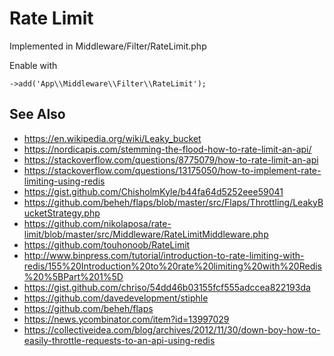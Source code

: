 # Rate Limit

Implemented in Middleware/Filter/RateLimit.php

Enable with

```
->add('App\\Middleware\\Filter\\RateLimit');
```

## See Also

 * https://en.wikipedia.org/wiki/Leaky_bucket
 * https://nordicapis.com/stemming-the-flood-how-to-rate-limit-an-api/
 * https://stackoverflow.com/questions/8775079/how-to-rate-limit-an-api
 * https://stackoverflow.com/questions/13175050/how-to-implement-rate-limiting-using-redis
 * https://gist.github.com/ChisholmKyle/b44fa64d5252eee59041
 * https://github.com/beheh/flaps/blob/master/src/Flaps/Throttling/LeakyBucketStrategy.php
 * https://github.com/nikolaposa/rate-limit/blob/master/src/Middleware/RateLimitMiddleware.php
 * https://github.com/touhonoob/RateLimit
 * http://www.binpress.com/tutorial/introduction-to-rate-limiting-with-redis/155%20Introduction%20to%20rate%20limiting%20with%20Redis%20%5BPart%201%5D
 * https://gist.github.com/chriso/54dd46b03155fcf555adccea822193da
 * https://github.com/davedevelopment/stiphle
 * https://github.com/beheh/flaps
 * https://news.ycombinator.com/item?id=13997029
 * https://collectiveidea.com/blog/archives/2012/11/30/down-boy-how-to-easily-throttle-requests-to-an-api-using-redis
